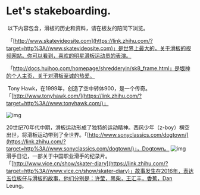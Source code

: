 # Let's stakeboarding.    

​    以下内容包含，滑板的历史和资料，请在板友的陪同下浏览。

​    「[http://www.skatevideosite.com](https://link.zhihu.com/?target=http%3A//www.skatevideosite.com)」是世界上最大的，关于滑板的视频网站。你可以看到，喜欢的明星滑板运动员的表演。

​    「http://docs.huihoo.com/homepage/shredderyin/sk8_frame.html」是垠神的个人主页，关于对滑板至诚的热爱。

​    Tony Hawk，在1999年，创造了空中转体900，是一个传奇。「[http://www.tonyhawk.com/](https://link.zhihu.com/?target=http%3A//www.tonyhawk.com/)」

![img](https://pic1.zhimg.com/80/v2-f9ae7bc073cd4886184b0b6179f9d890_hd.jpg)

​    20世纪70年代中期，滑板运动形成了独特的运动精神。西风少年（z-boy）横空出世，将滑板运动带到了全世界。「[http://www.sonyclassics.com/dogtown/](https://link.zhihu.com/?target=http%3A//www.sonyclassics.com/dogtown/)」，Dogtown。
![img](https://pic1.zhimg.com/v2-9278ab82819e55e07897edcdc055a394_b.jpg)
​    滑手日记，一部关于中国职业滑手的纪录片。「[http://www.vice.cn/show/skater-diary](https://link.zhihu.com/?target=http%3A//www.vice.cn/show/skater-diary)」故事发生在2016年，表达五位板仔与滑板的故事，他们分别是：许莹，黑柴，王汇丰，香蕉，Dan Leung。